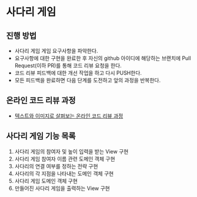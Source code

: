 # 사다리 게임
## 진행 방법
* 사다리 게임 게임 요구사항을 파악한다.
* 요구사항에 대한 구현을 완료한 후 자신의 github 아이디에 해당하는 브랜치에 Pull Request(이하 PR)를 통해 코드 리뷰 요청을 한다.
* 코드 리뷰 피드백에 대한 개선 작업을 하고 다시 PUSH한다.
* 모든 피드백을 완료하면 다음 단계를 도전하고 앞의 과정을 반복한다.

## 온라인 코드 리뷰 과정
* [텍스트와 이미지로 살펴보는 온라인 코드 리뷰 과정](https://github.com/nextstep-step/nextstep-docs/tree/master/codereview)

## 사다리 게임 기능 목록
1. 사다리 게임의 참여자 및 높이 입력을 받는 View 구현
2. 사다리 게임 참여자 이름 관련 도메인 객체 구현
4. 사다리의 연결 여부를 정하는 전략 구현
3. 사다리의 각 지점을 나타내는 도메인 객체 구현
5. 사다리 게임 도메인 객체 구현
6. 만들어진 사다리 게임을 출력하는 View 구현 